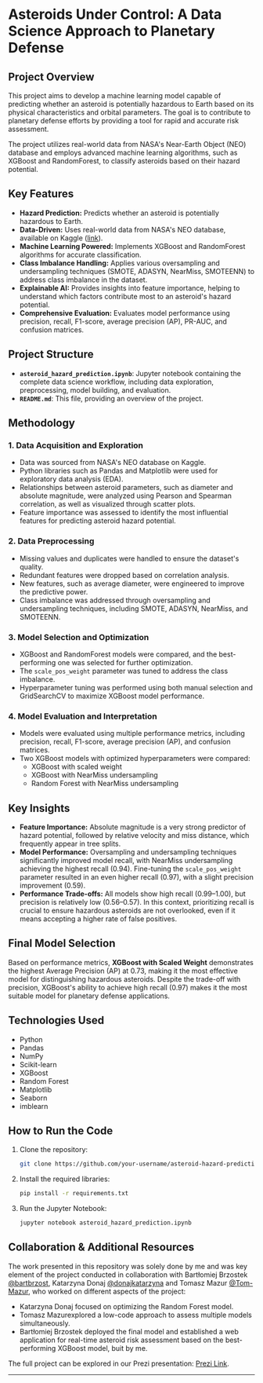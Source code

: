 # Asteroids Under Control: A Data Science Approach to Planetary Defense

## Project Overview

This project aims to develop a machine learning model capable of predicting whether an asteroid is potentially hazardous to Earth based on its physical characteristics and orbital parameters. The goal is to contribute to planetary defense efforts by providing a tool for rapid and accurate risk assessment.

The project utilizes real-world data from NASA's Near-Earth Object (NEO) database and employs advanced machine learning algorithms, such as XGBoost and RandomForest, to classify asteroids based on their hazard potential.

## Key Features

- **Hazard Prediction:** Predicts whether an asteroid is potentially hazardous to Earth.
- **Data-Driven:** Uses real-world data from NASA's NEO database, available on Kaggle ([link](https://www.kaggle.com/datasets/sameepvani/nasa-nearest-earth-objects)).
- **Machine Learning Powered:** Implements XGBoost and RandomForest algorithms for accurate classification.
- **Class Imbalance Handling:** Applies various oversampling and undersampling techniques (SMOTE, ADASYN, NearMiss, SMOTEENN) to address class imbalance in the dataset.
- **Explainable AI:** Provides insights into feature importance, helping to understand which factors contribute most to an asteroid's hazard potential.
- **Comprehensive Evaluation:** Evaluates model performance using precision, recall, F1-score, average precision (AP), PR-AUC, and confusion matrices.

## Project Structure

- **`asteroid_hazard_prediction.ipynb`**: Jupyter notebook containing the complete data science workflow, including data exploration, preprocessing, model building, and evaluation.
- **`README.md`**: This file, providing an overview of the project.

## Methodology

### 1. Data Acquisition and Exploration

- Data was sourced from NASA's NEO database on Kaggle.
- Python libraries such as Pandas and Matplotlib were used for exploratory data analysis (EDA).
- Relationships between asteroid parameters, such as diameter and absolute magnitude, were analyzed using Pearson and Spearman correlation, as well as visualized through scatter plots.
- Feature importance was assessed to identify the most influential features for predicting asteroid hazard potential.

### 2. Data Preprocessing

- Missing values and duplicates were handled to ensure the dataset's quality.
- Redundant features were dropped based on correlation analysis.
- New features, such as average diameter, were engineered to improve the predictive power.
- Class imbalance was addressed through oversampling and undersampling techniques, including SMOTE, ADASYN, NearMiss, and SMOTEENN.

### 3. Model Selection and Optimization

- XGBoost and RandomForest models were compared, and the best-performing one was selected for further optimization.
- The `scale_pos_weight` parameter was tuned to address the class imbalance.
- Hyperparameter tuning was performed using both manual selection and GridSearchCV to maximize XGBoost model performance.

### 4. Model Evaluation and Interpretation

- Models were evaluated using multiple performance metrics, including precision, recall, F1-score, average precision (AP), and confusion matrices.
- Two XGBoost models with optimized hyperparameters were compared: 
  - XGBoost with scaled weight
  - XGBoost with NearMiss undersampling
  - Random Forest with NearMiss undersampling

## Key Insights

- **Feature Importance:** Absolute magnitude is a very strong predictor of hazard potential, followed by relative velocity and miss distance, which frequently appear in tree splits.
- **Model Performance:** Oversampling and undersampling techniques significantly improved model recall, with NearMiss undersampling achieving the highest recall (0.94). Fine-tuning the `scale_pos_weight` parameter resulted in an even higher recall (0.97), with a slight precision improvement (0.59).
- **Performance Trade-offs:** All models show high recall (0.99–1.00), but precision is relatively low (0.56–0.57). In this context, prioritizing recall is crucial to ensure hazardous asteroids are not overlooked, even if it means accepting a higher rate of false positives.

## Final Model Selection

Based on performance metrics, **XGBoost with Scaled Weight** demonstrates the highest Average Precision (AP) at 0.73, making it the most effective model for distinguishing hazardous asteroids. Despite the trade-off with precision, XGBoost's ability to achieve high recall (0.97) makes it the most suitable model for planetary defense applications.

## Technologies Used

- Python
- Pandas
- NumPy
- Scikit-learn
- XGBoost
- Random Forest
- Matplotlib
- Seaborn
- imblearn

## How to Run the Code

1. Clone the repository: 
    ```bash
    git clone https://github.com/your-username/asteroid-hazard-prediction.git
    ```
2. Install the required libraries:
    ```bash
    pip install -r requirements.txt
    ```
3. Run the Jupyter Notebook:
    ```bash
    jupyter notebook asteroid_hazard_prediction.ipynb
    ```

## Collaboration & Additional Resources
The work presented in this repository was solely done by me and was key element of the project conducted in collaboration with Bartłomiej Brzostek [@bartbrzost](https://github.com/bartbrzost), Katarzyna Donaj [@donajkatarzyna](https://github.com/donajkatarzyna) and Tomasz Mazur [@Tom-Mazur](https://github.com/Tom-Mazur), who worked on different aspects of the project:
- Katarzyna Donaj focused on optimizing the Random Forest model.
- Tomasz Mazurexplored a low-code approach to assess multiple models simultaneously.
- Bartłomiej Brzostek deployed the final model and established a web application for real-time asteroid risk assessment based on the best-performing XGBoost model, buit by me.

The full project can be explored in our Prezi presentation: [Prezi Link](https://prezi.com/p/edit/rygnld_akrmx/).

---
